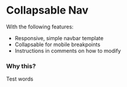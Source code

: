 # Collapsable Nav

With the following features:

* Responsive, simple navbar template
* Collapsable for mobile breakpoints
* Instructions in comments on how to modify

### Why this?

Test words
